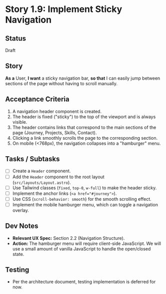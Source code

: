 # Story 1.9: Implement Sticky Navigation

## Status
Draft

## Story
**As a** User,
**I want** a sticky navigation bar,
**so that** I can easily jump between sections of the page without having to scroll manually.

## Acceptance Criteria
1. A navigation header component is created.
2. The header is fixed ("sticky") to the top of the viewport and is always visible.
3. The header contains links that correspond to the main sections of the page (Journey, Projects, Skills, Contact).
4. Clicking a link smoothly scrolls the page to the corresponding section.
5. On mobile (<768px), the navigation collapses into a "hamburger" menu.

## Tasks / Subtasks
- [ ] Create a `Header` component.
- [ ] Add the `Header` component to the root layout (`src/layouts/Layout.astro`).
- [ ] Use Tailwind classes (`fixed`, `top-0`, `w-full`) to make the header sticky.
- [ ] Implement the anchor links (`<a href="#journey">`).
- [ ] Use CSS (`scroll-behavior: smooth`) for the smooth scrolling effect.
- [ ] Implement the mobile hamburger menu, which can toggle a navigation overlay.

## Dev Notes
- **Relevant UX Spec:** Section 2.2 (Navigation Structure).
- **Action:** The hamburger menu will require client-side JavaScript. We will use a small amount of vanilla JavaScript to handle the open/closed state.

## Testing
- Per the architecture document, testing implementation is deferred for now.